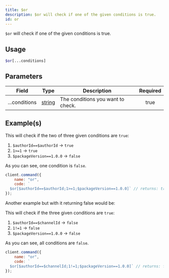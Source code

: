 ```yaml
---
title: $or
description: $or will check if one of the given conditions is true.
id: or
---
```


`$or` will check if one of the given conditions is true.

## Usage

```php
$or[...conditions]
```

## Parameters

| Field         | Type                                                                                              | Description                       | Required |
| ------------- | ------------------------------------------------------------------------------------------------- | --------------------------------- | :------: |
| ...conditions | [string](https://developer.mozilla.org/en-US/docs/Web/JavaScript/Reference/Global_Objects/String) | The conditions you want to check. |   true   |

## Example(s)

This will check if the two of three given conditions are `true`:

1. `$authorId==$authorId` -> `true`
2. `1>=1` -> `true`
3. `$packageVersion==1.0.0` -> `false`

As you can see, one condition is `false`.

```js
client.command({
    name: "or",
    code: `
  $or[$authorId==$authorId;1>=1;$packageVersion==1.0.0]` // returns: true
});
```

Another example but with it returning false would be:

This will check if the three given conditions are `true`:

1. `$authorId==$channelId` -> `false`
2. `1!=1` -> `false`
3. `$packageVersion==1.0.0` -> `false`

As you can see, all conditions are `false`.

```js
client.command({
    name: "or",
    code: `
  $or[$authorId==$channelId;1!=1;$packageVersion==1.0.0]` // returns: false
});
```
